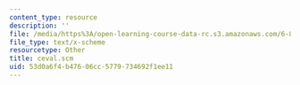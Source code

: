 ```yaml
---
content_type: resource
description: ''
file: /media/https%3A/open-learning-course-data-rc.s3.amazonaws.com/6-844-computability-theory-of-and-with-scheme-spring-2003/53d0a6f4b47606cc5779734692f1ee11_ceval.scm
file_type: text/x-scheme
resourcetype: Other
title: ceval.scm
uid: 53d0a6f4-b476-06cc-5779-734692f1ee11
---
```

